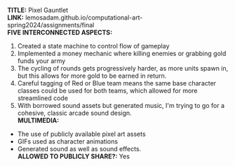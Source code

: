 **TITLE:** Pixel Gauntlet 
<br>**LINK:** lemosadam.github.io/computational-art-spring2024/assignments/final 
<br>**FIVE INTERCONNECTED ASPECTS:** 
1. Created a state machine to control flow of gameplay
2. Implemented a money mechanic where killing enemies or grabbing gold funds your army
3. The cycling of rounds gets progressively harder, as more units spawn in, but this allows for more gold to be earned in return.
4. Careful tagging of Red or Blue team means the same base character classes could be used for both teams, which allowed for more streamlined code
5. With borrowed sound assets but generated music, I'm trying to go for a cohesive, classic arcade sound design.
<br>**MULTIMEDIA:**
- The use of publicly available pixel art assets
- GIFs used as character animations
- Generated sound as well as sound effects.
<br>**ALLOWED TO PUBLICLY SHARE?:** Yes
